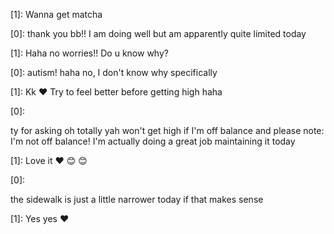 [1]:
Wanna get matcha

[0]:
thank you bb!! I am doing well but am apparently quite limited today

[1]:
Haha no worries!! Do u know why?

[0]:
autism! haha
no, I don't know why specifically

[1]:
Kk ❤️
Try to feel better before getting high haha

[0]:

ty for asking
oh totally
yah won't get high if I'm off balance
and please note: I'm not off balance! I'm actually doing a great job maintaining it today

[1]:
Love it ❤️ 😊 😊

[0]:

the sidewalk is just a little narrower today if that makes sense

[1]:
Yes yes ❤️
